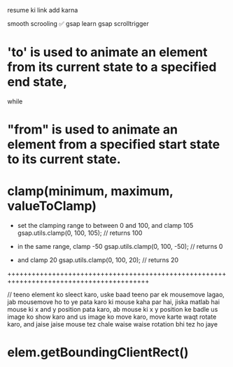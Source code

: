 resume ki link add karna

smooth scrooling ✅
gsap
learn gsap
scrolltrigger

# 'to' is used to animate an element from its current state to a specified end state,

while

# "from" is used to animate an element from a specified start state to its current state.

# clamp(minimum, maximum, valueToClamp)

- set the clamping range to between 0 and 100, and clamp 105
  gsap.utils.clamp(0, 100, 105); // returns 100

- in the same range, clamp -50
  gsap.utils.clamp(0, 100, -50); // returns 0

- and clamp 20
  gsap.utils.clamp(0, 100, 20); // returns 20

+++++++++++++++++++++++++++++++++++++++++++++++++++++++++++++++++++++++++++++++++++++++++

// teeno element ko sleect karo, uske baad teeno par ek mousemove lagao, jab mousemove ho to ye pata karo ki mouse kaha par hai, jiska matlab hai mouse ki x and y position pata karo, ab mouse ki x y position ke badle us image ko show karo and us image ko move karo, move karte waqt rotate karo, and jaise jaise mouse tez chale waise waise rotation bhi tez ho jaye

# elem.getBoundingClientRect()
